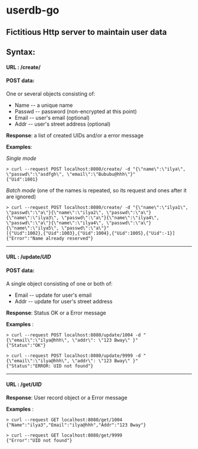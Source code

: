 # userdb-go
## Fictitious Http server to maintain user data

## Syntax:

#### **URL** : /create/
#### **POST** data:
One or several objects consisting of:
* Name -- a unique name
*	Passwd -- password (non-encrypted at this point)
*	Email -- user's email (optional)
* Addr  -- user's street address (optional)

**Response**: a list of created UIDs and/or a error message

**Examples**:

*Single mode*
```
> curl --request POST localhost:8080/create/ -d "{\"name\":\"ilya\", \"passwd\":\"asdfgh\", \"email\":\"Bububu@hhh\"}"
{"Uid":1001}
```

*Batch mode*  (one of the names is repeated, so its request and ones after it are ignored)
```
> curl --request POST localhost:8080/create/ -d "{\"name\":\"ilya1\", \"passwd\":\"a\"}{\"name\":\"ilya2\", \"passwd\":\"a\"}{\"name\":\"ilya3\", \"passwd\":\"a\"}{\"name\":\"ilya4\", \"passwd\":\"a\"}{\"name\":\"ilya4\", \"passwd\":\"a\"}{\"name\":\"ilya5\", \"passwd\":\"a\"}"
[{"Uid":1002},{"Uid":1003},{"Uid":1004},{"Uid":1005},{"Uid":-1}]
{"Error":"Name already reserved"}
```

--------------------------------------------------------------------------------------------------------

#### **URL** : /update/_**UID**_
#### **POST** data:
A single object consisting of one or both of:
*	Email -- update for user's email
* Addr  -- update for user's street address

**Response**: Status OK or a Error message

**Examples** :

```
> curl --request POST localhost:8080/update/1004 -d "{\"email\":\"ilya@hhh\", \"addr\": \"123 Bway\" }"
{"Status":"OK"}

> curl --request POST localhost:8080/update/9999 -d "{\"email\":\"ilya@hhh\", \"addr\": \"123 Bway\" }"
{"Status":"ERROR: UID not found"}
```

--------------------------------------------------------------------------------------------------------

#### **URL** : /get/_**UID**_

**Response**: User record object or a Error message

**Examples** :

```
> curl --request GET localhost:8080/get/1004
{"Name":"ilya3","Email":"ilya@hhh","Addr":"123 Bway"}

> curl --request GET localhost:8080/get/9999
{"Error":"UID not found"}
```
